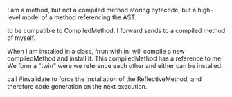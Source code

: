I am a method, but not a compiled method storing bytecode, but a high-level model of a method referencing the AST.

to be compatible to CompiledMethod, I forward sends to a compiled method of myself.

When I am installed in a class, #run:with:in: will compile a new compiledMethod and install it. This compiledMethod has a reference to me. We form a "twin" were we reference each other and either can be installed.

call #invalidate to force the installation of the ReflectiveMethod, and therefore code generation on the next execution.